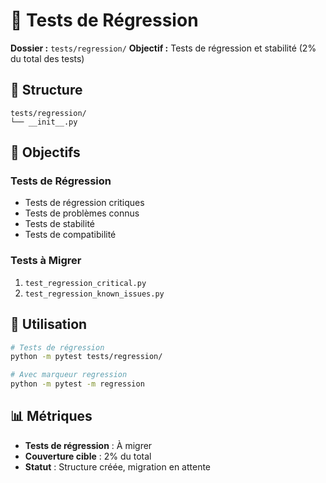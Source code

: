 # 🔄 Tests de Régression
**Dossier :** `tests/regression/`
**Objectif :** Tests de régression et stabilité (2% du total des tests)

## 📁 Structure

```
tests/regression/
└── __init__.py
```

## 🎯 Objectifs

### **Tests de Régression**
- Tests de régression critiques
- Tests de problèmes connus
- Tests de stabilité
- Tests de compatibilité

### **Tests à Migrer**
1. `test_regression_critical.py`
2. `test_regression_known_issues.py`

## 🚀 Utilisation

```bash
# Tests de régression
python -m pytest tests/regression/

# Avec marqueur regression
python -m pytest -m regression
```

## 📊 Métriques

- **Tests de régression** : À migrer
- **Couverture cible** : 2% du total
- **Statut** : Structure créée, migration en attente 